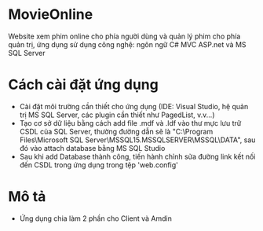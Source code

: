 # MovieOnline
Website xem phim online cho phía người dùng và quản lý phim cho phía quản trị, ứng dụng sử dụng công nghệ: ngôn ngữ C# MVC ASP.net và MS SQL Server

# Cách cài đặt ứng dụng
- Cài đặt môi trường cần thiết cho ứng dụng (IDE: Visual Studio, hệ quản trị MS SQL Server, các plugin cần thiết như PagedList, v.v...)
- Tạo cơ sở dữ liệu bằng cách add file .mdf và .ldf vào thư mực lưu trữ CSDL của SQL Server, thường đường dẫn sẽ là "C:\Program Files\Microsoft SQL Server\MSSQL15.MSSQLSERVER\MSSQL\DATA\", sau đó vào attach database bằng MS SQL Studio
- Sau khi add Database thành công, tiến hành chỉnh sửa đường link kết nối đến CSDL trong ứng dụng trong tệp 'web.config'

# Mô tả
- Ứng dụng chia làm 2 phần cho Client và Amdin
